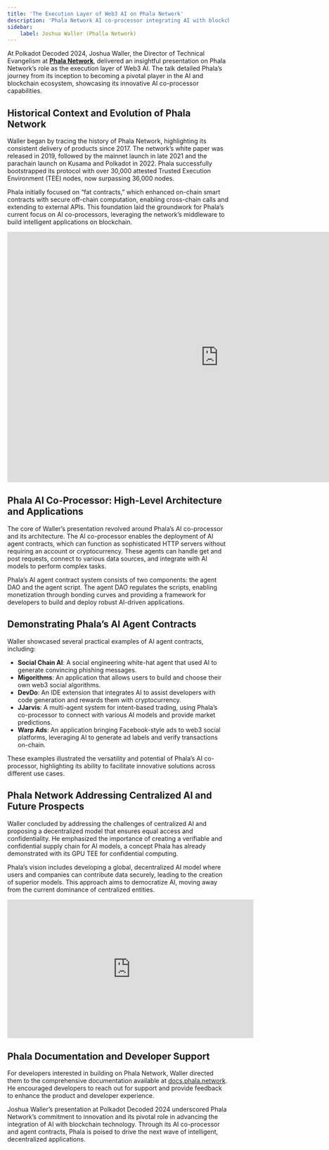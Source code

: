 ```yaml
---
title: 'The Execution Layer of Web3 AI on Phala Network'
description: 'Phala Network AI co-processor integrating AI with blockchain for decentralized, intelligent applications and secure computing.'
sidebar:
    label: Joshua Waller (Phalla Network)
---
```

At Polkadot Decoded 2024, Joshua Waller, the Director of Technical Evangelism at [**Phala Network**](https://dablock.com/dapps/phala-network/), delivered an insightful presentation on Phala Network’s role as the execution layer of Web3 AI. The talk detailed Phala’s journey from its inception to becoming a pivotal player in the AI and blockchain ecosystem, showcasing its innovative AI co-processor capabilities.

## Historical Context and Evolution of Phala Network
Waller began by tracing the history of Phala Network, highlighting its consistent delivery of products since 2017. The network’s white paper was released in 2019, followed by the mainnet launch in late 2021 and the parachain launch on Kusama and Polkadot in 2022. Phala successfully bootstrapped its protocol with over 30,000 attested Trusted Execution Environment (TEE) nodes, now surpassing 36,000 nodes.

Phala initially focused on “fat contracts,” which enhanced on-chain smart contracts with secure off-chain computation, enabling cross-chain calls and extending to external APIs. This foundation laid the groundwork for Phala’s current focus on AI co-processors, leveraging the network’s middleware to build intelligent applications on blockchain.

<iframe allowfullscreen="allowfullscreen" frameborder="0" height="569" src="https://docs.google.com/presentation/d/e/2PACX-1vTz6swbF9icqOGCbVXpGO3NBpxAPc2zY0eOltuTsSKvTsbPLUhYmjyoXtlNeY3Ch8jviHQYnhNd4oCq/embed?start=false&loop=false&delayms=60000" width="960"></iframe>

## Phala AI Co-Processor: High-Level Architecture and Applications
The core of Waller’s presentation revolved around Phala’s AI co-processor and its architecture. The AI co-processor enables the deployment of AI agent contracts, which can function as sophisticated HTTP servers without requiring an account or cryptocurrency. These agents can handle get and post requests, connect to various data sources, and integrate with AI models to perform complex tasks.

Phala’s AI agent contract system consists of two components: the agent DAO and the agent script. The agent DAO regulates the scripts, enabling monetization through bonding curves and providing a framework for developers to build and deploy robust AI-driven applications.

## Demonstrating Phala’s AI Agent Contracts
Waller showcased several practical examples of AI agent contracts, including:
- **Social Chain AI**: A social engineering white-hat agent that used AI to generate convincing phishing messages.
- **Migorithms**: An application that allows users to build and choose their own web3 social algorithms.
- **DevDo**: An IDE extension that integrates AI to assist developers with code generation and rewards them with cryptocurrency.
- **JJarvis**: A multi-agent system for intent-based trading, using Phala’s co-processor to connect with various AI models and provide market predictions.
- **Warp Ads**: An application bringing Facebook-style ads to web3 social platforms, leveraging AI to generate ad labels and verify transactions on-chain.

These examples illustrated the versatility and potential of Phala’s AI co-processor, highlighting its ability to facilitate innovative solutions across different use cases.

## Phala Network Addressing Centralized AI and Future Prospects
Waller concluded by addressing the challenges of centralized AI and proposing a decentralized model that ensures equal access and confidentiality. He emphasized the importance of creating a verifiable and confidential supply chain for AI models, a concept Phala has already demonstrated with its GPU TEE for confidential computing.

Phala’s vision includes developing a global, decentralized AI model where users and companies can contribute data securely, leading to the creation of superior models. This approach aims to democratize AI, moving away from the current dominance of centralized entities.

<iframe allowfullscreen="allowfullscreen" frameborder="0" height="315" src="https://www.youtube.com/embed/4gXrSCnKZOA?si=UzyTht9TL9wh-gOV" title="YouTube video player" width="560"></iframe>

## Phala Documentation and Developer Support
For developers interested in building on Phala Network, Waller directed them to the comprehensive documentation available at [docs.phala.network](http://docs.phala.network). He encouraged developers to reach out for support and provide feedback to enhance the product and developer experience.

Joshua Waller’s presentation at Polkadot Decoded 2024 underscored Phala Network’s commitment to innovation and its pivotal role in advancing the integration of AI with blockchain technology. Through its AI co-processor and agent contracts, Phala is poised to drive the next wave of intelligent, decentralized applications.